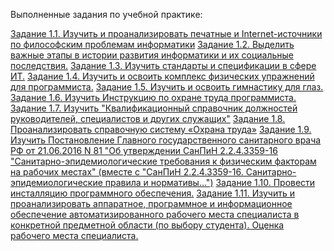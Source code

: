 Выполненные задания по учебной практике:

[Задание 1.1. Изучить и проанализировать печатные и Internet-источники по философским проблемам информатики](https://github.com/nastyandreeva/-/blob/master/Задание%201.1.docx)
[Задание 1.2. Выделить важные этапы в истории развития информатики и их социальные последствия.](https://github.com/nastyandreeva/Practice-/blob/master/Задание%201.2.png)
[Задание 1.3. Изучить стандарты и спецификации в сфере ИТ.](https://github.com/nastyandreeva/Practice-/blob/master/Задание%201.3.docx)
[Задание 1.4. Изучить и освоить комплекс физических упражнений для программиста.](https://github.com/nastyandreeva/Practice-/blob/master/Задание%201.4.docx)
[Задание 1.5. Изучить и освоить гимнастику для глаз.](https://github.com/nastyandreeva/Practice-/blob/master/Задание%201.5.docx)
[Задание 1.6. Изучить Инструкцию по охране труда программиста.](https://github.com/nastyandreeva/Practice-/blob/master/Задание%201.6.docx)
[Задание 1.7. Изучить "Квалификационный справочник должностей руководителей, специалистов и других служащих"](https://github.com/nastyandreeva/Practice-/blob/master/Задание%201.7.docx)
[Задание 1.8. Проанализировать справочную систему «Охрана труда»](https://github.com/nastyandreeva/Practice-/blob/master/Задание%201.8.docx)
[Задание 1.9. Изучить Постановление Главного государственного санитарного врача РФ от 21.06.2016 N 81 "Об утверждении СанПиН 2.2.4.3359-16 "Санитарно-эпидемиологические требования к физическим факторам на рабочих местах" (вместе с "СанПиН 2.2.4.3359-16. Санитарно-эпидемиологические правила и нормативы...")](https://github.com/nastyandreeva/Practice-/blob/master/Задание%201.9.docx)
[Задание 1.10. Провести инсталляцию программного обеспечения.](https://github.com/nastyandreeva/Practice-/blob/master/Задание%201.10.docx)
[Задание 1.11. Изучить и проанализировать аппаратное, программное и информационное обеспечение автоматизированного рабочего места специалиста в конкретной предметной области (по выбору студента). Оценка рабочего места специалиста.](https://github.com/nastyandreeva/Practice-/blob/master/Задание%201.11.JPG)
